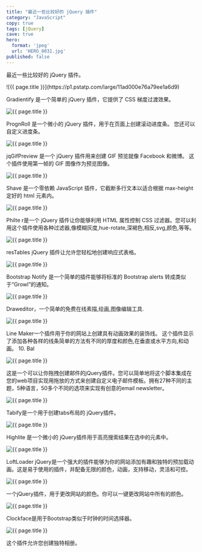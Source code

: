 ```yaml
---
title: "最近一些比较好的 jQuery 插件"
category: "JavaScript"
copy: true
tags: [jQuery]
cave: true
hero:
  format: 'jpeg'
  url: 'HERO_0031.jpg'
published: false
---
```

<div class="quote">
<p>最近一些比较好的 jQuery 插件。</p>
</div>
![{{ page.title }}](https://p1.pstatp.com/large/11ad000e76a79ee1a6d9)

Gradientify 是一个简单的 jQuery 插件，它提供了 CSS 梯度过渡效果。

![{{ page.title }}](https://p3.pstatp.com/large/10ef000d72b2c4c3509c)

PrognRoll 是一个微小的 jQuery 插件，用于在页面上创建滚动进度条。 您还可以自定义进度条。

![{{ page.title }}](https://p1.pstatp.com/large/10ef000d72b4a3e2a8f4)

jqGifPreview 是一个 jQuery 插件用来创建 GIF 预览就像 Facebook 和微博。 这个插件使用第一帧的 GIF 图像作为预览图像。

![{{ page.title }}](https://p9.pstatp.com/large/10ef000d72b62b171fb0)

Shave 是一个零依赖 JavaScript 插件，它截断多行文本以适合根据 max-height 定好的 html 元素内。

![{{ page.title }}](https://p3.pstatp.com/large/10f3000d06aa83a0de8f)

Philte r是一个 jQuery 插件让你能够利用 HTML 属性控制 CSS 过滤器。您可以利用这个插件使用各种过滤器,像模糊灰度,hue-rotate,深褐色,相反,svg,颜色,等等。

![{{ page.title }}](https://p3.pstatp.com/large/10f3000d06ac53663868)

resTables jQuery 插件让允许您轻松地创建响应式表格。

![{{ page.title }}](https://p3.pstatp.com/large/11ad000e76aab46d43cf)

Bootstrap Notify 是一个简单的插件能够将标准的 Bootstrap alerts 转成类似于“Growl”的通知。

![{{ page.title }}](https://p1.pstatp.com/large/11ad000e76ab082371ee)

Draweditor，一个简单的免费在线素描,绘画,图像编辑工具.

![{{ page.title }}](https://p1.pstatp.com/large/11ac000e80bb1f05f12b)

Line Maker一个插件用于你的网站上创建具有动画效果的装饰线。 这个插件显示了添加各种各样的线条简单的方法有不同的厚度和颜色,在垂直或水平方向,和动画。
10. Bal

![{{ page.title }}](https://p3.pstatp.com/large/10e600119a3b6e8392d8)

这是一个可以让你拖拽创建邮件的jQuery插件。您可以简单地将这个脚本集成在您的web项目实现用拖放的方式来创建自定义电子邮件模板。拥有27种不同的主题，5种语言，50多个不同的选项来实现有创意的email newsletter。

![{{ page.title }}](https://p3.pstatp.com/large/11af000d6aad97b46357)

Tabify是一个用于创建tabs布局的 jQuery插件。

![{{ page.title }}](https://p2.pstatp.com/large/11b1000244d0449711b0)

Highlite 是一个微小的 jQuery插件用于高亮搜索结果在选中的元素中。

![{{ page.title }}](https://p3.pstatp.com/large/11af000d6aaf6ca60c69)

LoftLoader jQuery是一个强大的插件能够为你的网站添加有趣和独特的预加载动画。这是易于使用的插件，并配备无限的颜色，动画，支持移动，灵活和可控。

![{{ page.title }}](https://p2.pstatp.com/large/11ac000e80bcefe81c9f)

一个jQuery插件，用于更改网站的颜色。你可以一键更改网站中所有的颜色。

![{{ page.title }}](https://p3.pstatp.com/large/11ad000e76b03582f596)

Clockface是用于Bootstrap类似于时钟的时间选择器。

![{{ page.title }}](https://p3.pstatp.com/large/11b1000244d1f51e1557)

这个插件允许您创建独特相册。
